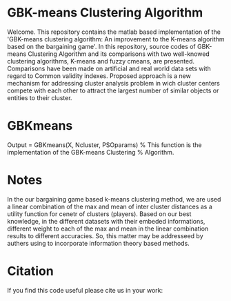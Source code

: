 # GBK-means Clustering Algorithm
Welcome. This repository contains the matlab based implementation of the 'GBK-means clustering algorithm: An improvement to the K-means algorithm based on the bargaining game'. In this repository, source codes of GBK-means Clustering Algorithm and its comparisons with two well-knowed clustering algorithms, K-means and fuzzy cmeans, are presented. Comparisons have been made on artificial and real world data sets with regard to Common validity indexes. Proposed approach is a new mechanism for addressing cluster analysis problem in wich cluster centers compete with each other to attract the largest number of similar objects or entities to their cluster. 

# GBKmeans

Output = GBKmeans(X, Ncluster, PSOparams)
% This function is the implementation of the GBK-means Clustering
% Algorithm.


# Notes
In the our bargaining game based k-means clustering method, we are used a linear combination of the max and mean of inter cluster distances as a utility function for cenetr of clusters (players). Based on our best knowledge, in the different datasets with their embeded informations, different weight to each of the max and mean in the linear combination results to different accuracies. So, this matter may be addresseed by authers using to incorporate information theory based methods. 

# Citation
If you find this code useful please cite us in your work:

